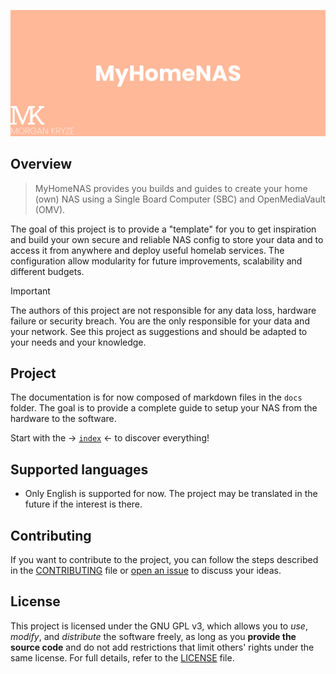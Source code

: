 ![screenshot](./docs/assets/img/presentation.png)

## Overview

> MyHomeNAS provides you builds and guides to create your home (own) NAS using a Single Board Computer (SBC) and OpenMediaVault (OMV).

The goal of this project is to provide a "template" for you to get inspiration and build your own secure and reliable NAS config to store your data and to access it from anywhere and deploy useful homelab services. The configuration allow modularity for future improvements, scalability and different budgets.

> [!IMPORTANT]
> The authors of this project are not responsible for any data loss, hardware failure or security breach. You are the only responsible for your data and your network. See this project as suggestions and should be adapted to your needs and your knowledge.

## Project

The documentation is for now composed of markdown files in the `docs` folder. The goal is to provide a complete guide to setup your NAS from the hardware to the software. 

Start with the -> [`index`](./docs/index.md) <- to discover everything!

## Supported languages

- Only English is supported for now. The project may be translated in the future if the interest is there.

## Contributing

If you want to contribute to the project, you can follow the steps described in the [CONTRIBUTING](./.github/CONTRIBUTING.md) file or [open an issue](https://github.com/MorganKryze/MyHomeNAS/issues) to discuss your ideas.

## License

This project is licensed under the GNU GPL v3, which allows you to _use_, _modify_, and _distribute_ the software freely, as long as you **provide the source code** and do not add restrictions that limit others' rights under the same license. For full details, refer to the [LICENSE](LICENSE) file.

